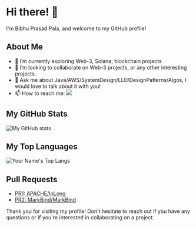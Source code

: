 # Hi there! 👋

I'm Bibhu Prasad Pala, and welcome to my GitHub profile!

## About Me

- 🌱 I’m currently exploring Web-3, Solana, blockchain projects
- 👯 I’m looking to collaborate on Web-3 projects, or any other interesting projects.
- 💬 Ask me about Java/AWS/SystemDesign/LLD/DesignPatterns/Algos, I would love to talk about it with you!
- 📫 How to reach me: [<img src="https://img.icons8.com/color/24/000000/twitter-squared.png"/>](https://twitter.com/bibhupala107)

## My GitHub Stats

![My GitHub stats](https://github-readme-stats.vercel.app/api?username=bibhu107&show_icons=true&theme=radical)

## My Top Languages

![Your Name's Top Langs](https://github-readme-stats.vercel.app/api/top-langs/?username=bibhu107&layout=compact&theme=radical)

## Pull Requests

- [PR1: APACHE/InLong](https://github.com/apache/inlong/pull/7864)
- [PR2: MarkBind/MarkBind](https://github.com/MarkBind/markbind/pull/2286#issuecomment-1510373893)

Thank you for visiting my profile! Don't hesitate to reach out if you have any questions or if you're interested in collaborating on a project.
